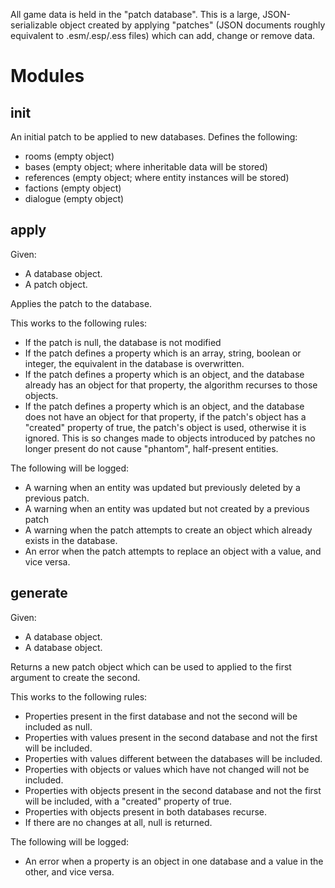 All game data is held in the "patch database".
This is a large, JSON-serializable object created by applying "patches" (JSON documents roughly equivalent to .esm/.esp/.ess files) which can add, change or remove data.

# Modules

## init

An initial patch to be applied to new databases.
Defines the following:

- rooms (empty object)
- bases (empty object; where inheritable data will be stored)
- references (empty object; where entity instances will be stored)
- factions (empty object)
- dialogue (empty object)

## apply

Given:

- A database object.
- A patch object.

Applies the patch to the database.

This works to the following rules:

- If the patch is null, the database is not modified
- If the patch defines a property which is an array, string, boolean or integer, the equivalent in the database is overwritten.
- If the patch defines a property which is an object, and the database already has an object for that property, the algorithm recurses to those objects.
- If the patch defines a property which is an object, and the database does not have an object for that property, if the patch's object has a "created" property of true, the patch's object is used, otherwise it is ignored.  This is so changes made to objects introduced by patches no longer present do not cause "phantom", half-present entities.

The following will be logged:

- A warning when an entity was updated but previously deleted by a previous patch.
- A warning when an entity was updated but not created by a previous patch
- A warning when the patch attempts to create an object which already exists in the database.
- An error when the patch attempts to replace an object with a value, and vice versa.

## generate

Given:

- A database object.
- A database object.

Returns a new patch object which can be used to applied to the first argument to create the second.

This works to the following rules:

- Properties present in the first database and not the second will be included as null.
- Properties with values present in the second database and not the first will be included.
- Properties with values different between the databases will be included.
- Properties with objects or values which have not changed will not be included.
- Properties with objects present in the second database and not the first will be included, with a "created" property of true.
- Properties with objects present in both databases recurse.
- If there are no changes at all, null is returned.

The following will be logged:

- An error when a property is an object in one database and a value in the other, and vice versa.
